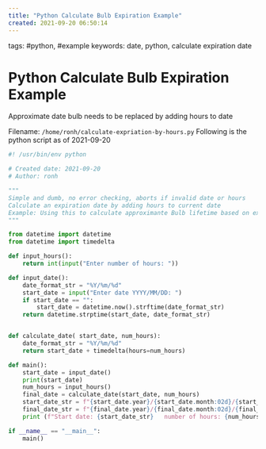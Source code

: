 ```yaml
---
title: "Python Calculate Bulb Expiration Example"
created: 2021-09-20 06:50:14
---
```


tags: #python, #example
keywords: date, python, calculate expiration date

# Python Calculate Bulb Expiration Example

Approximate date bulb needs to be replaced by adding hours to date

Filename: `/home/ronh/calculate-expriation-by-hours.py`
Following is the python script as of 2021-09-20

```python
#! /usr/bin/env python

# Created date: 2021-09-20
# Author: ronh

"""
Simple and dumb, no error checking, aborts if invalid date or hours
Calculate an expiration date by adding hours to current date
Example: Using this to calculate approximante Bulb lifetime based on expected hours
"""

from datetime import datetime
from datetime import timedelta

def input_hours():
    return int(input("Enter number of hours: "))

def input_date():
    date_format_str = "%Y/%m/%d"
    start_date = input("Enter date YYYY/MM/DD: ")
    if start_date == "":
        start_date = datetime.now().strftime(date_format_str)
    return datetime.strptime(start_date, date_format_str)


def calculate_date( start_date, num_hours):
    date_format_str = "%Y/%m/%d"
    return start_date + timedelta(hours=num_hours)

def main():
    start_date = input_date()
    print(start_date)
    num_hours = input_hours()
    final_date = calculate_date(start_date, num_hours)
    start_date_str = f"{start_date.year}/{start_date.month:02d}/{start_date.day:02d}"
    final_date_str = f"{final_date.year}/{final_date.month:02d}/{final_date.day:02d}"
    print (f"Start date: {start_date_str}   number of hours: {num_hours:4d}   final date: {final_date_str}")

if __name__ == "__main__":
    main()
```
